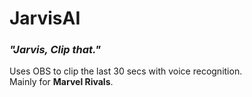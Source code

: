 # **JarvisAI**  
### *"Jarvis, Clip that."*  

Uses OBS to clip the last 30 secs with voice recognition.  
Mainly for **Marvel Rivals**.  
